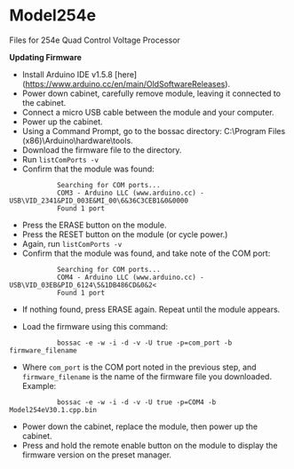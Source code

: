 # Model254e
Files for 254e Quad Control Voltage Processor


<b>Updating Firmware</b>
* Install Arduino IDE v1.5.8 [here] (https://www.arduino.cc/en/main/OldSoftwareReleases).
* Power down cabinet, carefully remove module, leaving it connected to the cabinet.
* Connect a micro USB cable between the module and your computer.
* Power up the cabinet.
* Using a Command Prompt, go to the bossac directory: C:\Program Files (x86)\Arduino\hardware\tools.
* Download the firmware file to the directory.
* Run `listComPorts -v`
* Confirm that the module was found: 
```
			Searching for COM ports...
			COM3 - Arduino LLC (www.arduino.cc) - USB\VID_2341&PID_003E&MI_00\6&36C3CEB1&0&0000 
			Found 1 port	
```

* Press the ERASE button on the module.
* Press the RESET button on the module (or cycle power.)
* Again, run `listComPorts -v`
* Confirm that the module was found, and take note of the COM port: 
```
			Searching for COM ports...
			COM4 - Arduino LLC (www.arduino.cc) - USB\VID_03EB&PID_6124\5&1DB486CD&0&2<
			Found 1 port	
```
 * If nothing found, press ERASE again. Repeat until the module appears.

* Load the firmware using this command:
```
			bossac -e -w -i -d -v -U true -p=com_port -b firmware_filename
```
* Where `com_port` is the COM port noted in the previous step, and `firmware_filename` is the name of the firmware file you downloaded. Example: 
```
			bossac -e -w -i -d -v -U true -p=COM4 -b Model254eV30.1.cpp.bin
```		
* Power down the cabinet, replace the module, then power up the cabinet. 
* Press and hold the remote enable button on the module to display the firmware version on the preset manager.
